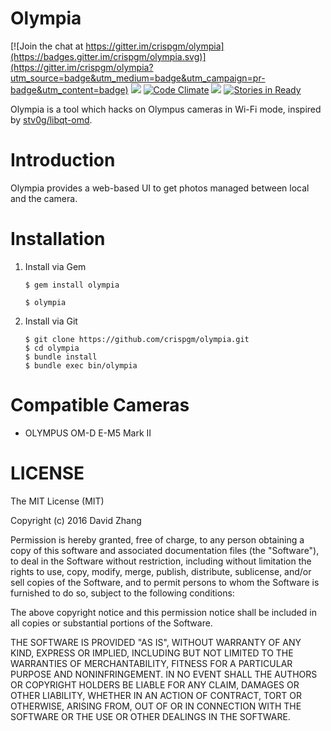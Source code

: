 # Olympia

[![Join the chat at https://gitter.im/crispgm/olympia](https://badges.gitter.im/crispgm/olympia.svg)](https://gitter.im/crispgm/olympia?utm_source=badge&utm_medium=badge&utm_campaign=pr-badge&utm_content=badge)
[![](https://travis-ci.org/crispgm/olympia.svg?branch=master)](https://travis-ci.org/crispgm/olympia)
[![Code Climate](https://codeclimate.com/github/crispgm/olympia/badges/gpa.svg)](https://codeclimate.com/github/crispgm/olympia)
![](https://img.shields.io/badge/license-MIT-blue.svg)
[![Stories in Ready](https://badge.waffle.io/crispgm/olympia.png?label=ready&title=Ready)](https://waffle.io/crispgm/olympia)

Olympia is a tool which hacks on Olympus cameras in Wi-Fi mode, inspired by [stv0g/libqt-omd](https://github.com/stv0g/libqt-omd).

# Introduction

Olympia provides a web-based UI to get photos managed between local and the camera.

# Installation

1. Install via Gem

    ```
    $ gem install olympia

    $ olympia
    ```

2. Install via Git

    ```
    $ git clone https://github.com/crispgm/olympia.git
    $ cd olympia
    $ bundle install
    $ bundle exec bin/olympia
    ```

# Compatible Cameras

* OLYMPUS OM-D E-M5 Mark II

# LICENSE

The MIT License (MIT)

Copyright (c) 2016 David Zhang

Permission is hereby granted, free of charge, to any person obtaining a copy
of this software and associated documentation files (the "Software"), to deal
in the Software without restriction, including without limitation the rights
to use, copy, modify, merge, publish, distribute, sublicense, and/or sell
copies of the Software, and to permit persons to whom the Software is
furnished to do so, subject to the following conditions:

The above copyright notice and this permission notice shall be included in all
copies or substantial portions of the Software.

THE SOFTWARE IS PROVIDED "AS IS", WITHOUT WARRANTY OF ANY KIND, EXPRESS OR
IMPLIED, INCLUDING BUT NOT LIMITED TO THE WARRANTIES OF MERCHANTABILITY,
FITNESS FOR A PARTICULAR PURPOSE AND NONINFRINGEMENT. IN NO EVENT SHALL THE
AUTHORS OR COPYRIGHT HOLDERS BE LIABLE FOR ANY CLAIM, DAMAGES OR OTHER
LIABILITY, WHETHER IN AN ACTION OF CONTRACT, TORT OR OTHERWISE, ARISING FROM,
OUT OF OR IN CONNECTION WITH THE SOFTWARE OR THE USE OR OTHER DEALINGS IN THE
SOFTWARE.
